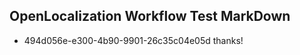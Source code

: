 ## OpenLocalization Workflow Test MarkDown
* 494d056e-e300-4b90-9901-26c35c04e05d thanks!

<!--HONumber=Jul16_HO2-->


